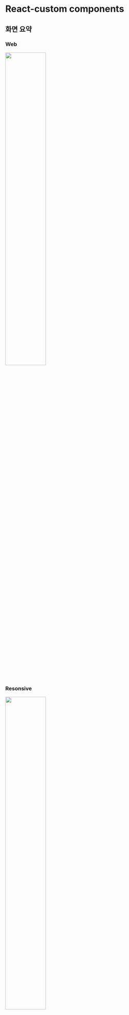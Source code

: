 # React-custom components
## 화면 요약
### Web
<img src="https://user-images.githubusercontent.com/87353284/162345615-7bb0c511-cbbc-49ee-ab96-34c7ec6c0969.gif" width="50%"/>

### Resonsive
<img src="https://user-images.githubusercontent.com/87353284/162367564-4b511dcf-3d9e-4115-b80d-6b3696c074eb.gif" width="50%"/>

Mobile 버전에서 좌측 상단의 메뉴를 클릭하면 메뉴바가 활성화됩니다.

<img src="https://user-images.githubusercontent.com/87353284/162757077-c5cb585d-0c83-40c9-8f9e-bd164233e356.gif" width="30%"/>

메뉴바 기능을 구현하는 과정에서 리액트 컴포넌트 렌더링 에러 이슈가 있었습니다.
```
Cannot update a component (xxx) while rendering a different component (xxx)
```

리액트에서 다른 구성요소를 렌더링하는 동안 특정 구성 요소를 업데이트 할 수 없다는 의미의 에러입니다. 
전역저장소(Redux toolkit 사용)에 영향을 주는 2개의 컴포넌트와 useSelector로 전역저장소를 참조하는 1개의 컴포넌트에서
데이터의 흐름을 단방향으로 흐르게끔 코드를 구현하여 해결하였습니다.

[에러핸들링 깃허브 이슈 링크](https://github.com/holystorySeo/react-custom-component/issues/13)

[에러핸들링 블로그 링크[detail version]](https://jobcoding.tistory.com/230)

## 화면 설명
React.js를 활용하여 custom component를 구현하고 있습니다.  
기능 구현에 직접적인 영향을 주는 라이브러리는 사용하지 않고 있습니다.

[페이지 링크](https://react-custom-component.vercel.app/)

React-custom-components 목록
1. Toggle
2. Modal
3. Tab
4. Tag
5. AutoComplete
6. ClickToEdit
7. Carousel - index, slider
8. Infinite scroll (예정)
9. Loading (예정)


## 구현 방법
리액트의 Hook인 useState, useEffect, useRef를 활용하여  
입력값과 이벤트 핸들러에 따라 component 기능이 작동하도록 하였습니다.

### `Toggle`
#### 설명
useState를 사용하여 토글 버튼의 on/off 상태값을 체크합니다. 토글 버튼 제어를 위해서 toggleHandler라는 이벤트 핸들러를 사용하여 클릭할 때마다 상태값을 True/False로 체크했습니다. toggle 상태를 설명하는 description(toggle Switch on || toggle Switch off)은 조건부 연산자를 활용하여 구현하였습니다.

#### 기술 이슈
1.CSS: 토글 원이 이동을 하면서 배경색이 원의 중간까지만 채워지는 느낌의 효과   
<br>
[수정 전]: 한번에 배경색이 변합니다.

![Toggle 수정 전](https://user-images.githubusercontent.com/87353284/155888438-f5439d12-be82-4ca9-8b6f-54c47cedfb05.gif)  
<br>

[수정 후]: 토글 원의 이동과 함께 원의 중간까지만 배경색이 변합니다.

![Toggle 수정 후](https://user-images.githubusercontent.com/87353284/155888153-40f63f11-e920-45d8-959a-a366e4462960.gif)  

#### 해결 방법
background의 linear-gradient와 background-size 200%로 설정하여 해결하였습니다. linear-gradient(to left,  ${subColor} 50%, ${mainColor} 50%) right은 오른쪽에서 왼쪽으로 gradient 효과를 주는데 subColor 50%를 시작으로 mainColor 50%으로 색깔이 점차 변한다는 의미입니다. 그런데 이 설정의 상태에서 background-size를 200%(100%이 아님)으로 주면 mainColor 50%을 준게 결국에는 mainColr 100%와 동일한 효과를 주게 되는 것입니다.

토글 버튼을 누르면 background: linear-gradient(to right,  ${mainColor} 50%, ${subColor} 50%) left으로 바뀌는데 이건 왼쪽에서 오른쪽으로 mainColor에서 subColor로 바뀐다는 의미인데 처음과는 반대로 subColor 50%을 준게 background-size 200% 설정에 영향을 받아 subColor 100%와 동일하게 됩니다.

```js
>.toggle-container {
    background: linear-gradient(to left,  ${subColor} 50%, ${mainColor} 50%) right;
    background-size: 200%;
    transition: 1s;
    &.toggle--checked {
      background: linear-gradient(to right,  ${mainColor} 50%, ${subColor} 50%) left;
      background-size: 200%;
      transition: 1s;
    }
```

### `Modal`
#### 설명
Modal 컴포넌트는 useState를 사용하여 모달 창의 open/close 여부를 확인할 수 있도록 하였습니다.
모달창과 배경을 제어하기 위해 이벤트 핸들러 modalHanlder를 사용하였습니다.
모달 Background 컴포넌트는 modal이 열릴 때 뒤의 배경을 어둡게 만들어 줍니다.
github 이미지를 클릭하면 본인의 github로 이동합니다.

클릭하면 open Modal 버튼이 색상이 변하면서 활성화되는 것을 보실 수 있습니다.

<img src="https://user-images.githubusercontent.com/87353284/162758556-e5290ced-4e12-4ee4-b508-d0750a0698d7.gif" width="40%" />


#### 구현 화면
#### Web
<img src="https://user-images.githubusercontent.com/87353284/162754099-79c98597-81a5-4ca2-8220-157b5bb8aada.gif" width="40%" />

#### Mobile
<img src="https://user-images.githubusercontent.com/87353284/162754602-5fae4b4a-8f34-4ff8-bd7e-f57b56e23321.gif" width="20%"/>


### `Tab`
#### 설명
Tab 컴포넌트는 탭 메뉴 정보를 menuArr이라는 배열에 미리 담았고 특정 탭을 클릭할 때마다 index가 변경되는 상태값 체크를 위해 useState를 사용하였습니다. li 태그로 메뉴를 생성하고, 각 메뉴 탭을 클릭하였을 경우 뷰가 전환되도록 index 상태값을 변경시키주는 이벤트 핸들러 tabHanlder를 사용하였습니다. 조건부 연산자를 활용하여 클릭한 탭 메뉴만 변하도록 submeno-focused 클래스 변환을 구현하였습니다.

#### 추가 구현 기능
문제의 정답을 확인할 수 있는 문제 풀이 기능을 추가하여서 모듈의 기능을 풍성하게 하였습니다.

<img src="https://user-images.githubusercontent.com/87353284/162759586-7b4a1d62-4ed3-4a9d-9b70-270878b88816.gif" width="40%" />

#### 기술 이슈
1. 보기를 선택한 상태에서 다른 보기를 선택하면 선택한 보기외에 나머지 보기를 선택하지 않은 상태로 변경하기
2. 이미 체크한 보기를 다시 선택하면 선택하지 않은 상태로 변경하기

   <img src="https://user-images.githubusercontent.com/87353284/162765878-78a0ae15-18a9-4399-a76e-e27d258bc681.gif" />

#### 해결 방법
document.querySelectorAll(`input[type=checkbox]`).forEach로 순회하여 el.checked = false로 할당하였습니다. checkedValue 상태변수에 현재 선택된 보기의 value값을 할당하고 클릭 이벤트 콜백함수로 전달된 인자의 value값과 checkedValue 값이 같으면 '이미 클릭된 요소를 다시 클릭한 것으로 확인'하여 checked 여부를 false로 변경하는 방식으로 해결하였습니다.

```js
    if (checkedValue === target.value) {
      // 이미 클릭된 요소를 다시 클릭하면 checked 여부 false로 변경
      target.checked = false;
      setCheckedValue('');
    } else {
      // 클릭되지 않은 요소를 클릭하면 그 요소를 제외한 나머지는 checked false로 변경
      document.querySelectorAll(`input[type=checkbox]`).forEach((el) => {
        el.checked = false;
      });
      target.checked = true;
      setCheckedValue(target.value);
    }
```

### `Tag`

Tag 컴포넌트는 tagData라는 배열 형태의 상태를 가집니다. inputValue 상태로 입력값을 체크하고 Enter를 누르면 addTagData 이벤트 핸들러가 작동하여 기존의 배열값에 추가가 되어서 랜더링 됩니다.

TagCloseIcon을 클릭하면 removeTagData 함수가 작동하여 배열에서 해당 index를 가진 태그가 삭제되게 됩니다.

### `AutoComplete`

AutoCmoplete 컴포넌트는 hasText 상태값으로 input 값의 유무를 확인합니다. matchedListsms 추천 항목을 dropDown 형식으로 보일 수 있도록 filter 역할을 합니다.

handleCloseDropDown 이벤트 핸들러는 AutoCompleteContainer 영역 밖을 클릭하면 input창이 초기화되는 역할을 합니다.

li 태그로 구현된 추천항목 목록에서 개별 목록을 선택하면 input 창의 값을 선택한 값으로 바꾸어 주는 selectList 함수도 있습니다. 

handleCloseDropDown 도 onClick함수이기 때문에 selectList 함수에는 부모 요소에 이벤트가 전달되는 이벤트 버블링 방지를 위해 stopPropagation 함수를 추가하였습니다.

### `ClickToEdit`

Myinput 컴포넌트는 isEditMode 여부를 체크하는 상태가 존재합니다. newValue 값은 isEditMode가 true일 때 작동을합니다. 조건부 렌더링을 이용하여 Edit가 가능할 때 inputEidt 컴포넌트를 불러옵니다.

onBlur 이벤트는 브라우저 창이 포커스를 잃었을 경우에 동작되며 커서가 input 태그를 떠나게 되면 EditMode가 false가 되며 input에 입력되어 있는 값이 아래의 텍스트 영역의 값으로 업데이트 됩니다.

## 어려웠던 점과 해결방법(에러 핸들링)

1. Tag : TagContainer 안에 input 태그와 Close 버튼이 함께 있는 상태에서 input태그에 커서를 놓았을 때 focus가 되는 부분을 없애고 TagContainer가 focust 처리되는 기능을 구현하려고 하였으나 잘되지 않았습니다. CSS 의사클래스(가상클래스) focus-within을 활용하여 문제를 해결하였습니다.
(추가로 볼만한 것들 - :focus, :focus-visible)

2. AutoComplete : 추천항목 리스트 드랍다운 CSS 구현이 어려웠습니다. input 태그를 감싸는 container의 border값을 top-left, top-right를 변화시켜 주어서 위에 있는 input태그와 아래로 펼쳐지는 드랍다운이 하나의 모양인것 처럼 구현해서 해결하였습니다.

3. ClickToEdit : 지금까지 custom 컴포넌트와 달리 2개의 return문을 가지고 있습니다. MyInput 컴포넌트와 ClickToEdit 컴포넌트 이렇게 2개입니다. 마치 컴포넌트 폴더와 page 폴더로 나누어진 것과 같습니다. MyInput 컴포넌트는 ClickToEdit의 자식 컴포넌트로 props를 전달받습니다. props 전달없이 단 한개의 컴포넌트 안에 모든 상태값을 넣었다면 다소 복잡해질 수 있는 코드 구조를 잘게 나누어서 구현했습니다.

## 실행 방법


